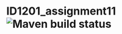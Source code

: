 # ID1201_assignment11 ![Maven build status](https://github.com/Lellalu/ID1201_assignment11/actions/workflows/maven.yml/badge.svg)
